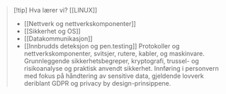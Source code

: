 >[!tip] Hva lærer vi?
>[[LINUX]]
>- [[Nettverk og nettverkskomponenter]]
>- [[Sikkerhet og OS]]
>- [[Datakommunikasjon]]
>- [[Innbrudds deteksjon og pen.testing]]
Protokoller og nettverkskomponenter, svitsjer, rutere, kabler, og maskinvare.
Grunnleggende sikkerhetsbegreper, kryptografi, trussel- og risikoanalyse og praktisk anvendt sikkerhet.
Innføring i personvern med fokus på håndtering av sensitive data, gjeldende lovverk deriblant GDPR og privacy by design-prinsippene.
